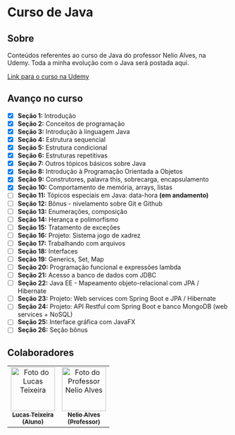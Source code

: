 # Curso de Java

## Sobre

Conteúdos referentes ao curso de Java do professor Nelio Alves, na Udemy. Toda a minha evolução com o Java será postada aqui.

[Link para o curso na Udemy](https://www.udemy.com/course/java-curso-completo/)

## Avanço no curso

- [x] **Seção 1:**  Introdução
- [x] **Seção 2:**  Conceitos de programação
- [x] **Seção 3:**  Introdução à linguagem Java
- [x] **Seção 4:**  Estrutura sequencial 
- [x] **Seção 5:**  Estrutura condicional 
- [x] **Seção 6:**  Estruturas repetitivas 
- [x] **Seção 7:**  Outros tópicos básicos sobre Java 
- [x] **Seção 8:**  Introdução à Programação Orientada a Objetos 
- [x] **Seção 9:**  Construtores, palavra this, sobrecarga, encapsulamento
- [x] **Seção 10:** Comportamento de memória, arrays, listas 
- [ ] **Seção 11:** Tópicos especiais em Java: data-hora **(em andamento)**
- [ ] **Seção 12:** Bônus - nivelamento sobre Git e Github
- [ ] **Seção 13:** Enumerações, composição
- [ ] **Seção 14:** Herança e polimorfismo
- [ ] **Seção 15:** Tratamento de exceções
- [ ] **Seção 16:** Projeto: Sistema jogo de xadrez
- [ ] **Seção 17:** Trabalhando com arquivos
- [ ] **Seção 18:** Interfaces
- [ ] **Seção 19:** Generics, Set, Map
- [ ] **Seção 20:** Programação funcional e expressões lambda
- [ ] **Seção 21:** Acesso a banco de dados com JDBC
- [ ] **Seção 22:** Java EE - Mapeamento objeto-relacional com JPA / Hibernate
- [ ] **Seção 23:** Projeto: Web services com Spring Boot e JPA / Hibernate
- [ ] **Seção 24:** Projeto: API Restful com Spring Boot e banco MongoDB (web services + NoSQL)
- [ ] **Seção 25:** Interface gráfica com JavaFX
- [ ] **Seção 26:** Seção bônus

## Colaboradores

<table>
  <tr>
    <td align="center">
      <a href="https://github.com/LucasTMB" target="_blank">
        <img src="https://avatars.githubusercontent.com/u/94722696?v=4" width="100px;" alt="Foto do Lucas Teixeira"/><br>
        <sub>
          <b>Lucas Teixeira</b>
          <br>
          <b>(Aluno)</b>
        </sub>
      </a>
    </td>
    <td align="center">
      <a href="https://github.com/acenelio" target="_blank">
        <img src="https://avatars.githubusercontent.com/u/13897257?v=4" width="100px;" alt="Foto do Professor Nelio Alves"/><br>
        <sub>
          <b>Nelio Alves</b>
          <br>
          <b>(Professor)</b>
        </sub>
      </a>
    </td>
  </tr>
</table>
